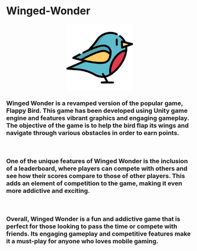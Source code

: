 # Winged-Wonder


<p align="center">
<img height="180em" Width="180em"src="https://github.com/Mahtab12381/Winged-Wonder/blob/main/robin.png?raw=true" align = "center"/>
</p>

### Winged Wonder is a revamped version of the popular game, Flappy Bird. This game has been developed using Unity game engine and features vibrant graphics and engaging gameplay. The objective of the game is to help the bird flap its wings and navigate through various obstacles in order to earn points.
<br>

### One of the unique features of Winged Wonder is the inclusion of a leaderboard, where players can compete with others and see how their scores compare to those of other players. This adds an element of competition to the game, making it even more addictive and exciting.

<br>

### Overall, Winged Wonder is a fun and addictive game that is perfect for those looking to pass the time or compete with friends. Its engaging gameplay and competitive features make it a must-play for anyone who loves mobile gaming.

